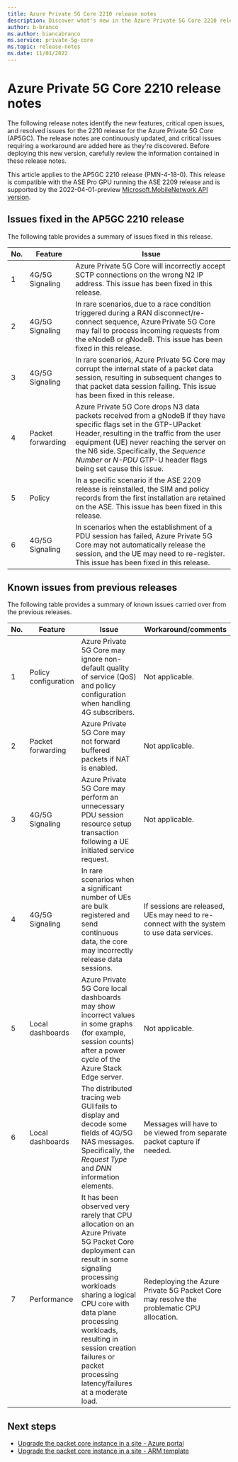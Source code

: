 ```yaml
---
title: Azure Private 5G Core 2210 release notes 
description: Discover what's new in the Azure Private 5G Core 2210 release
author: b-branco
ms.author: biancabranco
ms.service: private-5g-core
ms.topic: release-notes
ms.date: 11/01/2022
---
```


# Azure Private 5G Core 2210 release notes

The following release notes identify the new features, critical open issues, and resolved issues for the 2210 release for the Azure Private 5G Core (AP5GC). The release notes are continuously updated, and critical issues requiring a workaround are added here as they're discovered. Before deploying this new version, carefully review the information contained in these release notes.

This article applies to the AP5GC 2210 release (PMN-4-18-0). This release is compatible with the ASE Pro GPU running the ASE 2209 release and is supported by the 2022-04-01-preview [Microsoft.MobileNetwork API version](/rest/api/mobilenetwork).

## Issues fixed in the AP5GC 2210 release

The following table provides a summary of issues fixed in this release.

  |No.  |Feature  | Issue |
  |-----|-----|-----|
  | 1 | 4G/5G Signaling | Azure Private 5G Core will incorrectly accept SCTP connections on the wrong N2 IP address. This issue has been fixed in this release. |
  | 2 | 4G/5G Signaling | In rare scenarios, due to a race condition triggered during a RAN disconnect/re-connect sequence, Azure Private 5G Core may fail to process incoming requests from the eNodeB or gNodeB. This issue has been fixed in this release. |
  | 3 | 4G/5G Signaling  | In rare scenarios, Azure Private 5G Core may corrupt the internal state of a packet data session, resulting in subsequent changes to that packet data session failing. This issue has been fixed in this release. |
  | 4 | Packet forwarding  | Azure Private 5G Core drops N3 data packets received from a gNodeB if they have specific flags set in the GTP-UPacket Header, resulting in the traffic from the user equipment (UE) never reaching the server on the N6 side. Specifically, the *Sequence Number* or *N-PDU* GTP-U header flags being set cause this issue. |
  | 5 | Policy | In a specific scenario if the ASE 2209 release is reinstalled, the SIM and policy records from the first installation are retained on the ASE. This issue has been fixed in this release. |
  | 6 | 4G/5G Signaling  | In scenarios when the establishment of a PDU session has failed, Azure Private 5G Core may not automatically release the session, and the UE may need to re-register. This issue has been fixed in this release. |

## Known issues from previous releases

The following table provides a summary of known issues carried over from the previous releases.

  |No.  |Feature  | Issue | Workaround/comments |
  |-----|-----|-----|-----|
  | 1 | Policy configuration  | Azure Private 5G Core may ignore non-default quality of service (QoS) and policy configuration when handling 4G subscribers.  | Not applicable. |
  | 2 | Packet forwarding  | Azure Private 5G Core may not forward buffered packets if NAT is enabled.  | Not applicable. |
  | 3 | 4G/5G Signaling  | Azure Private 5G Core may perform an unnecessary PDU session resource setup transaction following a UE initiated service request.  | Not applicable. |
  | 4 | 4G/5G Signaling  | In rare scenarios when a significant number of UEs are bulk registered and send continuous data, the core may incorrectly release data sessions. | If sessions are released, UEs may need to re-connect with the system to use data services.  |
  | 5 | Local dashboards  | Azure Private 5G Core local dashboards may show incorrect values in some graphs (for example, session counts) after a power cycle of the Azure Stack Edge server.  | Not applicable. |
  | 6 | Local dashboards  | The distributed tracing web GUI fails to display and decode some fields of 4G/5G NAS messages. Specifically, the *Request Type* and *DNN* information elements.  | Messages will have to be viewed from separate packet capture if needed.  |
  | 7 | Performance  | It has been observed very rarely that CPU allocation on an Azure Private 5G Packet Core deployment can result in some signaling processing workloads sharing a logical CPU core with data plane processing workloads, resulting in session creation failures or packet processing latency/failures at a moderate load.  | Redeploying the Azure Private 5G Packet Core may resolve the problematic CPU allocation.  |

## Next steps

- [Upgrade the packet core instance in a site - Azure portal](upgrade-packet-core-azure-portal.md)
- [Upgrade the packet core instance in a site - ARM template](upgrade-packet-core-arm-template.md)
